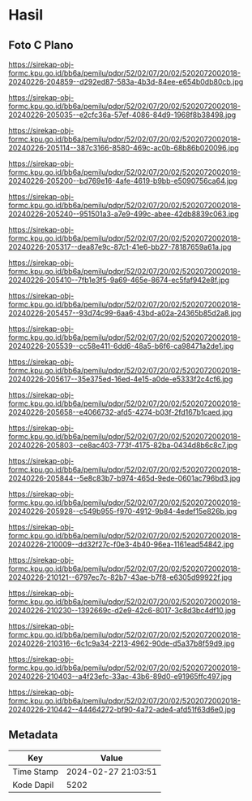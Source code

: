 # Hasil

## Foto C Plano

https://sirekap-obj-formc.kpu.go.id/bb6a/pemilu/pdpr/52/02/07/20/02/5202072002018-20240226-204859--d292ed87-583a-4b3d-84ee-e654b0db80cb.jpg

https://sirekap-obj-formc.kpu.go.id/bb6a/pemilu/pdpr/52/02/07/20/02/5202072002018-20240226-205035--e2cfc36a-57ef-4086-84d9-1968f8b38498.jpg

https://sirekap-obj-formc.kpu.go.id/bb6a/pemilu/pdpr/52/02/07/20/02/5202072002018-20240226-205114--387c3166-8580-469c-ac0b-68b86b020096.jpg

https://sirekap-obj-formc.kpu.go.id/bb6a/pemilu/pdpr/52/02/07/20/02/5202072002018-20240226-205200--bd769e16-4afe-4619-b9bb-e5090756ca64.jpg

https://sirekap-obj-formc.kpu.go.id/bb6a/pemilu/pdpr/52/02/07/20/02/5202072002018-20240226-205240--951501a3-a7e9-499c-abee-42db8839c063.jpg

https://sirekap-obj-formc.kpu.go.id/bb6a/pemilu/pdpr/52/02/07/20/02/5202072002018-20240226-205317--dea87e9c-87c1-41e6-bb27-78187659a61a.jpg

https://sirekap-obj-formc.kpu.go.id/bb6a/pemilu/pdpr/52/02/07/20/02/5202072002018-20240226-205410--7fb1e3f5-9a69-465e-8674-ec5faf942e8f.jpg

https://sirekap-obj-formc.kpu.go.id/bb6a/pemilu/pdpr/52/02/07/20/02/5202072002018-20240226-205457--93d74c99-6aa6-43bd-a02a-24365b85d2a8.jpg

https://sirekap-obj-formc.kpu.go.id/bb6a/pemilu/pdpr/52/02/07/20/02/5202072002018-20240226-205539--cc58e411-6dd6-48a5-b6f6-ca98471a2de1.jpg

https://sirekap-obj-formc.kpu.go.id/bb6a/pemilu/pdpr/52/02/07/20/02/5202072002018-20240226-205617--35e375ed-16ed-4e15-a0de-e5333f2c4cf6.jpg

https://sirekap-obj-formc.kpu.go.id/bb6a/pemilu/pdpr/52/02/07/20/02/5202072002018-20240226-205658--e4066732-afd5-4274-b03f-2fd167b1caed.jpg

https://sirekap-obj-formc.kpu.go.id/bb6a/pemilu/pdpr/52/02/07/20/02/5202072002018-20240226-205803--ce8ac403-773f-4175-82ba-0434d8b6c8c7.jpg

https://sirekap-obj-formc.kpu.go.id/bb6a/pemilu/pdpr/52/02/07/20/02/5202072002018-20240226-205844--5e8c83b7-b974-465d-9ede-0601ac796bd3.jpg

https://sirekap-obj-formc.kpu.go.id/bb6a/pemilu/pdpr/52/02/07/20/02/5202072002018-20240226-205928--c549b955-f970-4912-9b84-4edef15e826b.jpg

https://sirekap-obj-formc.kpu.go.id/bb6a/pemilu/pdpr/52/02/07/20/02/5202072002018-20240226-210009--dd32f27c-f0e3-4b40-96ea-1161ead54842.jpg

https://sirekap-obj-formc.kpu.go.id/bb6a/pemilu/pdpr/52/02/07/20/02/5202072002018-20240226-210121--6797ec7c-82b7-43ae-b7f8-e6305d99922f.jpg

https://sirekap-obj-formc.kpu.go.id/bb6a/pemilu/pdpr/52/02/07/20/02/5202072002018-20240226-210230--1392669c-d2e9-42c6-8017-3c8d3bc4df10.jpg

https://sirekap-obj-formc.kpu.go.id/bb6a/pemilu/pdpr/52/02/07/20/02/5202072002018-20240226-210316--6c1c9a34-2213-4962-90de-d5a37b8f59d9.jpg

https://sirekap-obj-formc.kpu.go.id/bb6a/pemilu/pdpr/52/02/07/20/02/5202072002018-20240226-210403--a4f23efc-33ac-43b6-89d0-e91965ffc497.jpg

https://sirekap-obj-formc.kpu.go.id/bb6a/pemilu/pdpr/52/02/07/20/02/5202072002018-20240226-210442--44464272-bf90-4a72-ade4-afd51f63d6e0.jpg


## Metadata

| Key        | Value               |
| ---------- | ------------------- |
| Time Stamp | 2024-02-27 21:03:51 |
| Kode Dapil | 5202                |



